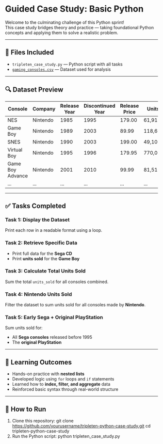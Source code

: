 # Guided Case Study: Basic Python

Welcome to the culminating challenge of this Python sprint!  
This case study bridges theory and practice — taking foundational Python concepts and applying them to solve a realistic problem.

---

## 📁 Files Included

- `tripleten_case_study.py` — Python script with all tasks
- [`gaming_consoles.csv`](./gaming_consoles.csv) — Dataset used for analysis

---

## 🔍 Dataset Preview

| Console           | Company           | Release Year | Discontinued Year | Release Price | Units Sold   |
|------------------|-------------------|---------------|--------------------|----------------|---------------|
| NES              | Nintendo          | 1985          | 1995               | 179.00         | 61,910,000    |
| Game Boy         | Nintendo          | 1989          | 2003               | 89.99          | 118,690,000   |
| SNES             | Nintendo          | 1990          | 2003               | 199.00         | 49,100,000    |
| Virtual Boy      | Nintendo          | 1995          | 1996               | 179.95         | 770,000       |
| Game Boy Advance | Nintendo          | 2001          | 2010               | 99.99          | 81,510,000    |
| ...              | ...               | ...           | ...                | ...            | ...           |

---

## ✅ Tasks Completed

### Task 1: Display the Dataset  
Print each row in a readable format using a loop.

### Task 2: Retrieve Specific Data  
- Print full data for the **Sega CD**  
- Print **units sold** for the **Game Boy**

### Task 3: Calculate Total Units Sold  
Sum the total `units_sold` for all consoles combined.

### Task 4: Nintendo Units Sold  
Filter the dataset to sum units sold for all consoles made by **Nintendo**.

### Task 5: Early Sega + Original PlayStation  
Sum units sold for:
- All **Sega consoles** released before 1995  
- The **original PlayStation**

---

## 🧪 Learning Outcomes

- Hands-on practice with **nested lists**
- Developed logic using `for` loops and `if` statements
- Learned how to **index, filter, and aggregate** data
- Reinforced basic syntax through real-world structure

---

## 🚀 How to Run

1. Clone this repository:
   git clone https://github.com/yourusername/tripleten-python-case-study.git
   cd tripleten-python-case-study
2. Run the Python script:
   python tripleten_case_study.py
